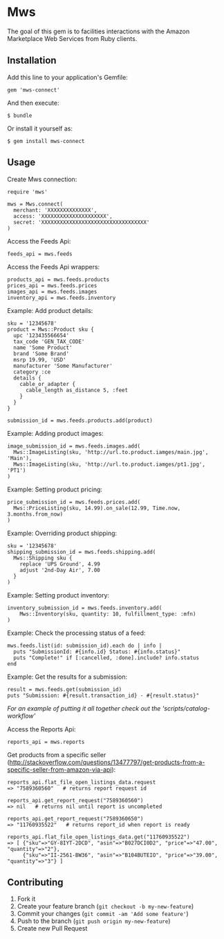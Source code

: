 # Mws

The goal of this gem is to facilities interactions with the Amazon Marketplace Web Services from Ruby clients.  

## Installation

Add this line to your application's Gemfile:

    gem 'mws-connect'

And then execute:

    $ bundle

Or install it yourself as:

    $ gem install mws-connect

## Usage

Create Mws connection:

    require 'mws'

    mws = Mws.connect(
      merchant: 'XXXXXXXXXXXXXX', 
      access: 'XXXXXXXXXXXXXXXXXXXXX', 
      secret: 'XXXXXXXXXXXXXXXXXXXXXXXXXXXXXXXXXX'
    )

Access the Feeds Api:

    feeds_api = mws.feeds

Access the Feeds Api wrappers:

    products_api = mws.feeds.products
    prices_api = mws.feeds.prices
    images_api = mws.feeds.images
    inventory_api = mws.feeds.inventory

Example: Add product details:

    sku = '12345678'
    product = Mws::Product sku {
      upc '123435566654'
      tax_code 'GEN_TAX_CODE'
      name 'Some Product'
      brand 'Some Brand'
      msrp 19.99, 'USD'
      manufacturer 'Some Manufacturer'
      category :ce
      details {
        cable_or_adapter {
          cable_length as_distance 5, :feet
        }
      }
    }

    submission_id = mws.feeds.products.add(product)

Example: Adding product images:

    image_submission_id = mws.feeds.images.add(
      Mws::ImageListing(sku, 'http://url.to.product.iamges/main.jpg', 'Main'),
      Mws::ImageListing(sku, 'http://url.to.product.iamges/pt1.jpg', 'PT1')
    )

Example: Setting product pricing: 

    price_submission_id = mws.feeds.prices.add(
      Mws::PriceListing(sku, 14.99).on_sale(12.99, Time.now, 3.months.from_now)
    )

Example: Overriding product shipping:

    sku = '12345678'
    shipping_submission_id = mws.feeds.shipping.add(
      Mws::Shipping sku {
        replace 'UPS Ground', 4.99
        adjust '2nd-Day Air', 7.00
      }
    )

Example: Setting product inventory:

    inventory_submission_id = mws.feeds.inventory.add(
        Mws::Inventory(sku, quantity: 10, fulfillment_type: :mfn)
    )

Example: Check the processing status of a feed:

    mws.feeds.list(id: submission_id).each do | info |
      puts "SubmissionId: #{info.id} Status: #{info.status}"
      puts "Complete!" if [:cancelled, :done].include? info.status
    end

Example: Get the results for a submission:

    result = mws.feeds.get(submission_id)
    puts "Submission: #{result.transaction_id} - #{result.status}"

_For an example of putting it all together check out the 'scripts/catalog-workflow'_


Access the Reports Api:

    reports_api = mws.reports

Get products from a specific seller (http://stackoverflow.com/questions/13477797/get-products-from-a-specific-seller-from-amazon-via-api):

    reports_api.flat_file_open_listings_data.request
    => "7589360560"   # returns report request id

    reports_api.get_report_request("7589360560")
    => nil   # returns nil until report is uncompleted

    reports_api.get_report_request("7589360650")
    => "11760935522"   # returns report_id when report is ready

    reports_api.flat_file_open_listings_data.get("11760935522")
    => [ {"sku"=>"GY-8IYT-2DCD", "asin"=>"B027DCI0D2", "price"=>"47.00", "quantity"=>"2"},
         {"sku"=>"II-2561-BW36", "asin"=>"B104BUTEIO", "price"=>"39.00", "quantity"=>"3"} ]


## Contributing

1. Fork it
2. Create your feature branch (`git checkout -b my-new-feature`)
3. Commit your changes (`git commit -am 'Add some feature'`)
4. Push to the branch (`git push origin my-new-feature`)
5. Create new Pull Request
